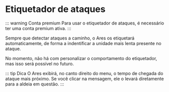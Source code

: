 # Etiquetador de ataques
::: warning Conta premium
Para usar o etiquetador de ataques, é necessário ter uma conta premium ativa.
:::

Sempre que detectar ataques a caminho, o Ares os etiquetará automaticamente, de forma a indentificar a unidade mais lenta presente no ataque.

No momento, não há com personalizar o comportamento do etiquetador, mas isso será possível no futuro.

::: tip Dica
O Ares exibirá, no canto direito do menu, o tempo de chegada do ataque mais próximo. Se você clicar na mensagem, ele o levará diretamente para a aldeia em questão.
:::